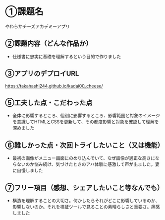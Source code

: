 # ①課題名
やわらかチーズアカデミーアプリ

## ②課題内容（どんな作品か）
- 仕様書に忠実に基礎を理解するという目的で作りました

## ③アプリのデプロイURL
https://takahashi244.github.io/kadai00_cheese/

## ⑤工夫した点・こだわった点
- 全体に影響するところ、個別に影響するところ、影響範囲と対象のイメージを意識してHTMLとCSSを更新して、その都度影響と対象を確認して理解を深めました

## ⑥難しかった点・次回トライしたいこと（又は機能）
- 最初の画像がメニュー画面にのめり込んでいて、なぜ画像が適正な高さにならないのか悩み続け、気づけたときのアハ体験に感激して声が出ました。妻に自慢しました

## ⑦フリー項目（感想、シェアしたいこと等なんでも）
- 構造を理解することの大切さ。何かしたらそれがどこに影響しているのか、影響しないのか。それを検証ツールで見ることの素晴らしさと重要さ。痛感しました